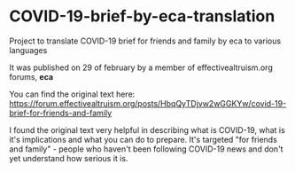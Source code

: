 # COVID-19-brief-by-eca-translation
Project to translate COVID-19 brief for friends and family by eca to various languages

It was published on 29 of february by a member of effectivealtruism.org forums, **eca**

You can find the original text here:
https://forum.effectivealtruism.org/posts/HbqQyTDjvw2wGGKYw/covid-19-brief-for-friends-and-family

I found the original text very helpful in describing what is COVID-19, what is it's implications and what you can do to prepare. 
It's targeted "for friends and family" - people who haven't been following COVID-19 news and don't yet understand how serious it is.

